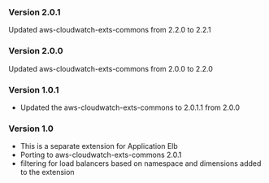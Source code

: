 ### Version 2.0.1
Updated aws-cloudwatch-exts-commons from 2.2.0 to 2.2.1

### Version 2.0.0
Updated aws-cloudwatch-exts-commons from 2.0.0 to 2.2.0

### Version 1.0.1
* Updated the aws-cloudwatch-exts-commons to 2.0.1.1 from 2.0.0

### Version 1.0
* This is a separate extension for Application Elb
* Porting to aws-cloudwatch-exts-commons 2.0.1
* filtering for load balancers based on namespace and dimensions added to the extension
